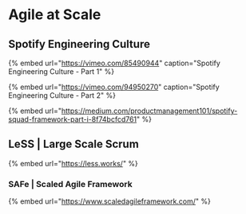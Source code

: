 # Agile at Scale

## Spotify Engineering Culture

{% embed url="https://vimeo.com/85490944" caption="Spotify Engineering Culture - Part 1" %}

{% embed url="https://vimeo.com/94950270" caption="Spotify Engineering Culture - Part 2" %}

{% embed url="https://medium.com/productmanagement101/spotify-squad-framework-part-i-8f74bcfcd761" %}

## LeSS \| Large Scale Scrum

{% embed url="https://less.works/" %}

### SAFe \| Scaled Agile Framework

{% embed url="https://www.scaledagileframework.com/" %}



